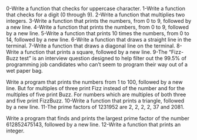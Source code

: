0-Write a function that checks for uppercase character. 1-Write a function that checks for a digit (0 through 9). 2-Write a function that multiplies two integers. 3-Write a function that prints the numbers, from 0 to 9, followed by a new line. 4-Write a function that prints the numbers, from 0 to 9, followed by a new line. 5-Write a function that prints 10 times the numbers, from 0 to 14, followed by a new line. 6-Write a function that draws a straight line in the terminal. 7-Write a function that draws a diagonal line on the terminal. 8-Write a function that prints a square, followed by a new line. 9-The “Fizz-Buzz test” is an interview question designed to help filter out the 99.5% of programming job candidates who can’t seem to program their way out of a wet paper bag.

Write a program that prints the numbers from 1 to 100, followed by a new line. But for multiples of three print Fizz instead of the number and for the multiples of five print Buzz. For numbers which are multiples of both three and five print FizzBuzz. 10-Write a function that prints a triangle, followed by a new line. 11-The prime factors of 1231952 are 2, 2, 2, 2, 37 and 2081.

Write a program that finds and prints the largest prime factor of the number 612852475143, followed by a new line. 12-Write a function that prints an integer.
